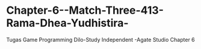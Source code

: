 # Chapter-6--Match-Three-413-Rama-Dhea-Yudhistira-
Tugas Game Programming Dilo-Study Independent -Agate Studio Chapter 6
